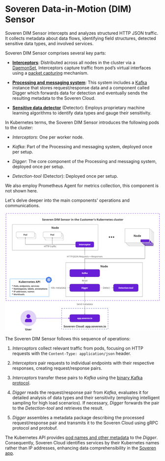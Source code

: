 # Soveren Data-in-Motion (DIM) Sensor

Soveren DIM Sensor intercepts and analyzes structured HTTP JSON traffic. It collects metadata about data flows, identifying field structures, detected sensitive data types, and involved services.

Soveren DIM Sensor comprises several key parts:

* [**Interceptors**](traffic-interception/): Distributed across all nodes in the cluster via a [DaemonSet](https://kubernetes.io/docs/concepts/workloads/controllers/daemonset/), Interceptors capture traffic from pod’s virtual interfaces using a [packet capturing](https://www.tcpdump.org/) mechanism.

* [**Processing and messaging system**](traffic-processing/): This system includes a [Kafka](https://kafka.apache.org/) instance that stores request/response data and a component called Digger which forwards data for detection and eventually sends the resulting metadata to the Soveren Cloud.

* [**Sensitive data detector**](../detection/) (Detector): Employs proprietary machine learning algorithms to identify data types and gauge their sensitivity.

In Kubernetes terms, the Soveren DIM Sensor introduces the following pods to the cluster:

* _Interceptors_: One per worker node.

* _Kafka_: Part of the Processing and messaging system, deployed once per setup.

* _Digger_: The core component of the Processing and messaging system, deployed once per setup.

* _Detection-tool_ (Detector): Deployed once per setup.

We also employ Prometheus Agent for metrics collection, this component is not shown here.

Let's delve deeper into the main components' operations and communications.

![The end-to-end flow of the Soveren DIM Sensor](../../img/architecture/dim-sensor-flow.png "The end-to-end flow of the Soveren DIM Sensor")

The Soveren DIM Sensor follows this sequence of operations:

1. _Interceptors_ collect relevant traffic from pods, focusing on HTTP requests with the `Content-Type: application/json` header.

2. _Interceptors_ pair requests to individual endpoints with their respective responses, creating request/response pairs.

3. _Interceptors_ transfer these pairs to _Kafka_ using the [binary Kafka protocol](https://kafka.apache.org/protocol.html).

4. _Digger_ reads the request/response pair from _Kafka_, evaluates it for detailed analysis of data types and their sensitivity (employing intelligent sampling for high load scenarios). If necessary, _Digger_ forwards the pair to the _Detection-tool_ and retrieves the result.

5. _Digger_ assembles a metadata package describing the processed request/response pair and transmits it to the Soveren Cloud using gRPC protocol and protobuf.

The Kubernetes API provides [pod names and other metadata](k8s-metadata/) to the _Digger_. Consequently, Soveren Cloud identifies services by their Kubernetes names rather than IP addresses, enhancing data comprehensibility in the [Soveren app](https://app.soveren.io/).